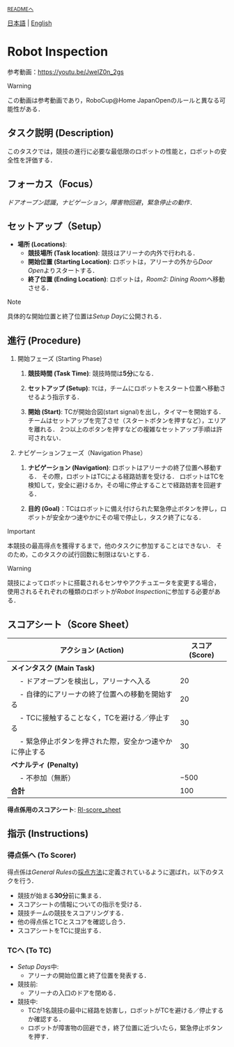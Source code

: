 <sub>[READMEへ](../../README.md)</sub>

[日本語](./ri_ja.md) | [English](./ri_en.md)

# Robot Inspection

参考動画：https://youtu.be/JweIZ0n_2gs

> [!WARNING]
> この動画は参考動画であり，RoboCup@Home JapanOpenのルールと異なる可能性がある．


## タスク説明 (Description)

このタスクでは，競技の進行に必要な最低限のロボットの性能と，ロボットの安全性を評価する．


## フォーカス（Focus）

*ドアオープン認識*，*ナビゲーション*，*障害物回避*，*緊急停止の動作*．


## セットアップ（Setup）

- **場所 (Locations)**:
  - **競技場所 (Task location)**: 競技はアリーナの内外で行われる．
  - **開始位置 (Starting Location)**: ロボットは，アリーナの外から*Door Open*よりスタートする．
  - **終了位置 (Ending Location)**: ロボットは，*Room2: Dining Room*へ移動させる．

> [!NOTE]
> 具体的な開始位置と終了位置は*Setup Day*に公開される．


## 進行 (Procedure)

1. 開始フェーズ (Starting Phase)

    1. **競技時間 (Task Time)**: 競技時間は**5分**になる． 

    1. **セットアップ (Setup)**: `TC`は，チームにロボットをスタート位置へ移動させるよう指示する．

    1. **開始 (Start)**: TCが開始合図(start signal)を出し，タイマーを開始する．
    チームはセットアップを完了させ（スタートボタンを押すなど），エリアを離れる．
    2つ以上のボタンを押すなどの複雑なセットアップ手順は許可されない．

1. ナビゲーションフェーズ（Navigation Phase）

    1. **ナビゲーション (Navigation)**: ロボットはアリーナの終了位置へ移動する．
    その際，ロボットはTCによる経路妨害を受ける．
    ロボットはTCを検知して，安全に避けるか，その場に停止することで経路妨害を回避する．

    1. **目的 (Goal)**：TCはロボットに備え付けられた緊急停止ボタンを押し，ロボットが安全かつ速やかにその場で停止し，タスク終了になる．

> [!IMPORTANT]
> 本競技の最高得点を獲得するまで，他のタスクに参加することはできない．
そのため，このタスクの試行回数に制限はないとする．

> [!WARNING]
> 競技によってロボットに搭載されるセンサやアクチュエータを変更する場合，
使用されるそれぞれの種類のロボットが*Robot Inspection*に参加する必要がある．

   
## スコアシート（Score Sheet）

| アクション (Action) | スコア (Score) |
| ------ | ----- |
| **メインタスク (Main Task)**                                  |  |
| &emsp; - ドアオープンを検出し，アリーナへ入る                 | $20$ |
| &emsp; - 自律的にアリーナの終了位置への移動を開始する         | $20$ |
| &emsp; - TCに接触することなく，TCを避ける／停止する           | $30$ |
| &emsp; - 緊急停止ボタンを押された際，安全かつ速やかに停止する | $30$ |
| **ペナルティ (Penalty)**                                      |  |
| &emsp; - 不参加（無断）                                       | $-500$ |
| **合計**                                                      | $100$ |

**得点係用のスコアシート**: [RI-score_sheet](./doc/RI-score_sheet.pdf)


## 指示 (Instructions)

### 得点係へ (To Scorer)

得点係は*General Rules*の[採点方法](./gr_ja.md#採点方法scoring-system)に定義されているように選ばれ，以下のタスクを行う．

- 競技が始まる**30分**前に集まる．
- スコアシートの情報についての指示を受ける．
- 競技チームの競技をスコアリングする．
- 他の得点係とTCとスコアを確認し合う．
- スコアシートをTCに提出する．

### TCへ (To TC)

- *Setup Days*中:
  - アリーナの開始位置と終了位置を発表する．
- 競技前:
  - アリーナの入口のドアを閉める．
- 競技中: 
   - TCが1名競技の最中に経路を妨害し，ロボットがTCを避ける／停止するか確認する．
   - ロボットが障害物の回避でき，終了位置に近づいたら，緊急停止ボタンを押す．
